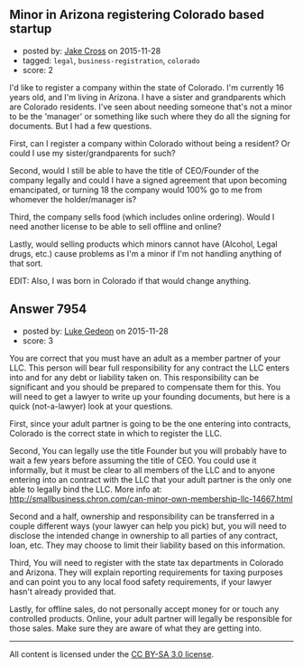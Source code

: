 ## Minor in Arizona registering Colorado based startup

- posted by: [Jake Cross](https://stackexchange.com/users/6298074/jake-cross) on 2015-11-28
- tagged: `legal`, `business-registration`, `colorado`
- score: 2

<p>I'd like to register a company within the state of Colorado. I'm currently 16 years old, and I'm living in Arizona. I have a sister and grandparents which are Colorado residents. I've seen about needing someone that's not a minor to be the 'manager' or something like such where they do all the signing for documents. But I had a few questions.</p>

<p>First, can I register a company within Colorado without being a resident? Or could I use my sister/grandparents for such?</p>

<p>Second, would I still be able to have the title of CEO/Founder of the company legally and could I have a signed agreement that upon becoming emancipated, or turning 18 the company would 100% go to me from whomever the holder/manager is?</p>

<p>Third, the company sells food (which includes online ordering). Would I need another license to be able to sell offline and online?</p>

<p>Lastly, would selling products which minors cannot have (Alcohol, Legal drugs, etc.) cause problems as I'm a minor if I'm not handling anything of that sort.</p>

<p>EDIT: Also, I was born in Colorado if that would change anything.</p>



## Answer 7954

- posted by: [Luke Gedeon](https://stackexchange.com/users/1119600/luke-gedeon) on 2015-11-28
- score: 3

<p>You are correct that you must have an adult as a member partner of your LLC. This person will bear full responsibility for any contract the LLC enters into and for any debt or liability taken on. This responsibility can be significant and you should be prepared to compensate them for this. You will need to get a lawyer to write up your founding documents, but here is a quick (not-a-lawyer) look at your questions.</p>

<p>First, since your adult partner is going to be the one entering into contracts, Colorado is the correct state in which to register the LLC.</p>

<p>Second, You can legally use the title Founder but you will probably have to wait a few years before assuming the title of CEO. You could use it informally, but it must be clear to all members of the LLC and to anyone entering into an contract with the LLC that your adult partner is the only one able to legally bind the LLC. More info at: <a href="http://smallbusiness.chron.com/can-minor-own-membership-llc-14667.html" rel="nofollow">http://smallbusiness.chron.com/can-minor-own-membership-llc-14667.html</a></p>

<p>Second and a half, ownership and responsibility can be transferred in a couple different ways (your lawyer can help you pick) but, you will need to disclose the intended change in ownership to all parties of any contract, loan, etc. They may choose to limit their liability based on this information.</p>

<p>Third, You will need to register with the state tax departments in Colorado and Arizona. They will explain reporting requirements for taxing purposes and can point you to any local food safety requirements, if your lawyer hasn't already provided that.</p>

<p>Lastly, for offline sales, do not personally accept money for or touch any controlled products. Online, your adult partner will legally be responsible for those sales. Make sure they are aware of what they are getting into.</p>




---

All content is licensed under the [CC BY-SA 3.0 license](https://creativecommons.org/licenses/by-sa/3.0/).
